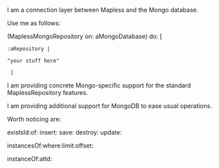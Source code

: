 I am  a connection layer between Mapless and the Mongo database. 

Use me as follows: 

(MaplessMongoRepository on: aMongoDatabase) do: [ 
	
	:aRepository |
	
	"your stuff here"
	
	 ]

I am providing concrete Mongo-specific support for the standard MaplessRepository features.

I am providing additional support for MongoDB to ease usual operations.

Worth noticing are:

existsId:of:
insert:
save:
destroy:
update:

instancesOf:where:limit:offset:

instanceOf:atId:





